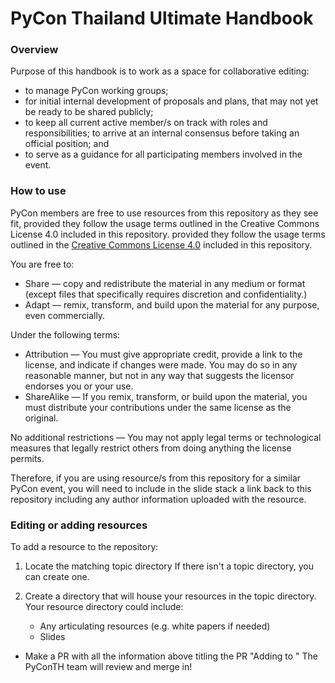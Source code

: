 # PyCon Thailand Ultimate Handbook

### Overview
Purpose of this handbook is to work as a space for collaborative editing:

- to manage PyCon working groups;
- for initial internal development of proposals and plans, that may not yet be ready to be shared publicly;
- to keep all current active member/s on track with roles and responsibilities;
to arrive at an internal consensus before taking an official position;
and
- to serve as a guidance for all participating members involved in the event.


### How to use

PyCon members are free to use resources from this repository as they see fit, provided they follow the usage terms outlined in the Creative Commons License 4.0 included in this repository.
 provided they follow the usage terms outlined in the [Creative Commons License 4.0](https://creativecommons.org/licenses/by-sa/4.0/) included in this repository.

You are free to:

* Share — copy and redistribute the material in any medium or format (except files that specifically requires discretion and confidentiality.)
* Adapt — remix, transform, and build upon the material for any purpose, even commercially.

Under the following terms:

* Attribution — You must give appropriate credit, provide a link to the license, and indicate if changes were made. You may do so in any reasonable manner, but not in any way that suggests the licensor endorses you or your use.
* ShareAlike — If you remix, transform, or build upon the material, you must distribute your contributions under the same license as the original.

No additional restrictions — You may not apply legal terms or technological measures that legally restrict others from doing anything the license permits.

Therefore, if you are using resource/s from this repository for a similar PyCon event, you will need to include in the slide stack a link back to this repository including any author information uploaded with the resource.

### Editing or adding resources

To add a resource to the repository:

1. Locate the matching topic directory 
If there isn't a topic directory, you can create one. 
2. Create a directory that will house your resources in the topic directory. Your resource directory could include:

    - Any articulating resources (e.g. white papers if needed)
    - Slides

- Make a PR with all the information above titling the PR "Adding to "
The PyConTH team will review and merge in!
